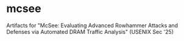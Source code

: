 # mcsee
Artifacts for "McSee: Evaluating Advanced Rowhammer Attacks and Defenses via Automated DRAM Traffic Analysis" (USENIX Sec '25)
